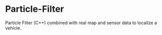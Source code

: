 # Particle-Filter
Particle Filter (C++) combined with real map and sensor data to localize a vehicle.
